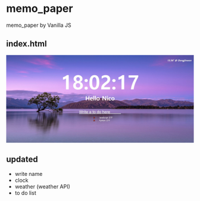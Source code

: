 # memo_paper
memo_paper by Vanilla JS

## index.html
![4](./images/intro.JPG)

## updated
- write name 
- clock
- weather (weather API)
- to do list
